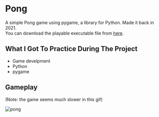 # Pong
A simple Pong game using pygame, a library for Python. Made it back in 2021.<br/>You can download the playable executable file from [here](https://github.com/LukaTsanavaBTU/pygame-pong/releases/tag/1.0).

## What I Got To Practice During The Project
- Game develpment
- Python
- pygame

## Gameplay 
(Note: the game seems much slower in this gif)

![pong](https://github.com/user-attachments/assets/86466edb-7f2e-4b2b-884b-5448fa6d72a7)

